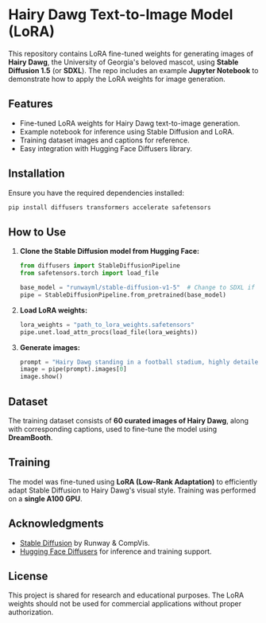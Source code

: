 # Hairy Dawg Text-to-Image Model (LoRA)

This repository contains LoRA fine-tuned weights for generating images of **Hairy Dawg**, the University of Georgia's beloved mascot, using **Stable Diffusion 1.5** (or **SDXL**). The repo includes an example **Jupyter Notebook** to demonstrate how to apply the LoRA weights for image generation.

## Features
- Fine-tuned LoRA weights for Hairy Dawg text-to-image generation.
- Example notebook for inference using Stable Diffusion and LoRA.
- Training dataset images and captions for reference.
- Easy integration with Hugging Face Diffusers library.

## Installation

Ensure you have the required dependencies installed:

```bash
pip install diffusers transformers accelerate safetensors
```

## How to Use

1. **Clone the Stable Diffusion model from Hugging Face:**
   ```python
   from diffusers import StableDiffusionPipeline
   from safetensors.torch import load_file

   base_model = "runwayml/stable-diffusion-v1-5"  # Change to SDXL if needed
   pipe = StableDiffusionPipeline.from_pretrained(base_model)
   ```

2. **Load LoRA weights:**
   ```python
   lora_weights = "path_to_lora_weights.safetensors"
   pipe.unet.load_attn_procs(load_file(lora_weights))
   ```

3. **Generate images:**
   ```python
   prompt = "Hairy Dawg standing in a football stadium, highly detailed, 4K"
   image = pipe(prompt).images[0]
   image.show()
   ```

## Dataset

The training dataset consists of **60 curated images of Hairy Dawg**, along with corresponding captions, used to fine-tune the model using **DreamBooth**.

## Training

The model was fine-tuned using **LoRA (Low-Rank Adaptation)** to efficiently adapt Stable Diffusion to Hairy Dawg's visual style. Training was performed on a **single A100 GPU**.

## Acknowledgments

- [Stable Diffusion](https://huggingface.co/runwayml/stable-diffusion-v1-5) by Runway & CompVis.
- [Hugging Face Diffusers](https://huggingface.co/docs/diffusers/main/en/index) for inference and training support.

## License

This project is shared for research and educational purposes. The LoRA weights should not be used for commercial applications without proper authorization.
